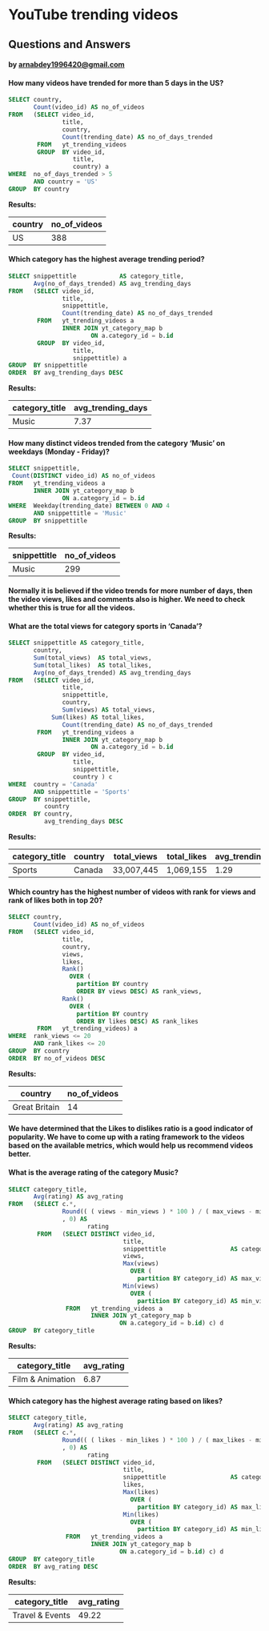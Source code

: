 # YouTube trending videos
## Questions and Answers
#### by arnabdey1996420@gmail.com


#### How many videos have trended for more than 5 days in the US?

````sql
SELECT country,
       Count(video_id) AS no_of_videos
FROM   (SELECT video_id,
               title,
               country,
               Count(trending_date) AS no_of_days_trended
        FROM   yt_trending_videos
        GROUP  BY video_id,
                  title,
                  country) a
WHERE  no_of_days_trended > 5
       AND country = 'US'
GROUP  BY country 
````

**Results:**

country|no_of_videos|
-------|------------|
US     |         388|

#### Which category has the highest average trending period?

````sql
SELECT snippettitle            AS category_title,
       Avg(no_of_days_trended) AS avg_trending_days
FROM   (SELECT video_id,
               title,
               snippettitle,
               Count(trending_date) AS no_of_days_trended
        FROM   yt_trending_videos a
               INNER JOIN yt_category_map b
                       ON a.category_id = b.id
        GROUP  BY video_id,
                  title,
                  snippettitle) a
GROUP  BY snippettitle
ORDER  BY avg_trending_days DESC 
````

**Results:**

category_title|avg_trending_days|
--------------|-----------------|
Music         |             7.37|

#### How many distinct videos trended from the category ‘Music’ on weekdays (Monday - Friday)?

````sql
SELECT snippettitle,
 Count(DISTINCT video_id) AS no_of_videos
FROM   yt_trending_videos a
       INNER JOIN yt_category_map b
               ON a.category_id = b.id
WHERE  Weekday(trending_date) BETWEEN 0 AND 4
       AND snippettitle = 'Music'
GROUP  BY snippettitle 
````

**Results:**


snippettitle|no_of_videos|
------------|------------|
Music       |         299|

#### Normally it is believed if the video trends for more number of days, then the video views, likes and comments also is higher. We need to check whether this is true for all the videos.

#### What are the total views for category sports in ‘Canada’?

````sql
SELECT snippettitle AS category_title,
       country,
       Sum(total_views)  AS total_views,
       Sum(total_likes)  AS total_likes,
       Avg(no_of_days_trended) AS avg_trending_days
FROM   (SELECT video_id,
               title,
               snippettitle,
               country,
               Sum(views) AS total_views,
       	    Sum(likes) AS total_likes,
               Count(trending_date) AS no_of_days_trended
        FROM   yt_trending_videos a
               INNER JOIN yt_category_map b
                       ON a.category_id = b.id
        GROUP  BY video_id,
                  title,
                  snippettitle,
                  country ) c
WHERE  country = 'Canada'
       AND snippettitle = 'Sports'
GROUP  BY snippettitle,
          country
ORDER  BY country,
          avg_trending_days DESC 
````

**Results:**


category_title|country|total_views|total_likes|avg_trending_days|
--------------|-------|-----------|-----------|-----------------|
Sports        | Canada| 33,007,445|  1,069,155|             1.29|

#### Which country has the highest number of videos with rank for views and rank of likes both in top 20?

````sql
SELECT country,
       Count(video_id) AS no_of_videos
FROM   (SELECT video_id,
               title,
               country,
               views,
               likes,
               Rank()
                 OVER (
                   partition BY country
                   ORDER BY views DESC) AS rank_views,
               Rank()
                 OVER (
                   partition BY country
                   ORDER BY likes DESC) AS rank_likes
        FROM   yt_trending_videos) a
WHERE  rank_views <= 20
       AND rank_likes <= 20
GROUP  BY country
ORDER  BY no_of_videos DESC 
````

**Results:**


country         |no_of_videos|
----------------|------------|
Great Britain   |          14|


#### We have determined that the Likes to dislikes ratio is a good indicator of popularity. We have to come up with a rating framework to the videos based on the available metrics, which would help us recommend videos better.

#### What is the average rating of the category Music?

````sql
SELECT category_title,
       Avg(rating) AS avg_rating
FROM   (SELECT c.*,
               Round(( ( views - min_views ) * 100 ) / ( max_views - min_views )
               , 0) AS
                      rating
        FROM   (SELECT DISTINCT video_id,
                                title,
                                snippettitle                  AS category_title,
                                views,
                                Max(views)
                                  OVER (
                                    partition BY category_id) AS max_views,
                                Min(views)
                                  OVER (
                                    partition BY category_id) AS min_views
                FROM   yt_trending_videos a
                       INNER JOIN yt_category_map b
                               ON a.category_id = b.id) c) d
GROUP  BY category_title 
````

**Results:**

category_title     |avg_rating|
-------------------|----------|
Film & Animation   |      6.87|

#### Which category has the highest average rating based on likes?

````sql
SELECT category_title,
       Avg(rating) AS avg_rating
FROM   (SELECT c.*,
               Round(( ( likes - min_likes ) * 100 ) / ( max_likes - min_likes )
               , 0) AS
                      rating
        FROM   (SELECT DISTINCT video_id,
                                title,
                                snippettitle                  AS category_title,
                                likes,
                                Max(likes)
                                  OVER (
                                    partition BY category_id) AS max_likes,
                                Min(likes)
                                  OVER (
                                    partition BY category_id) AS min_likes
                FROM   yt_trending_videos a
                       INNER JOIN yt_category_map b
                               ON a.category_id = b.id) c) d
GROUP  BY category_title
ORDER  BY avg_rating DESC
````

**Results:**


category_title     |avg_rating|
-------------------|----------|
Travel & Events    |     49.22|
